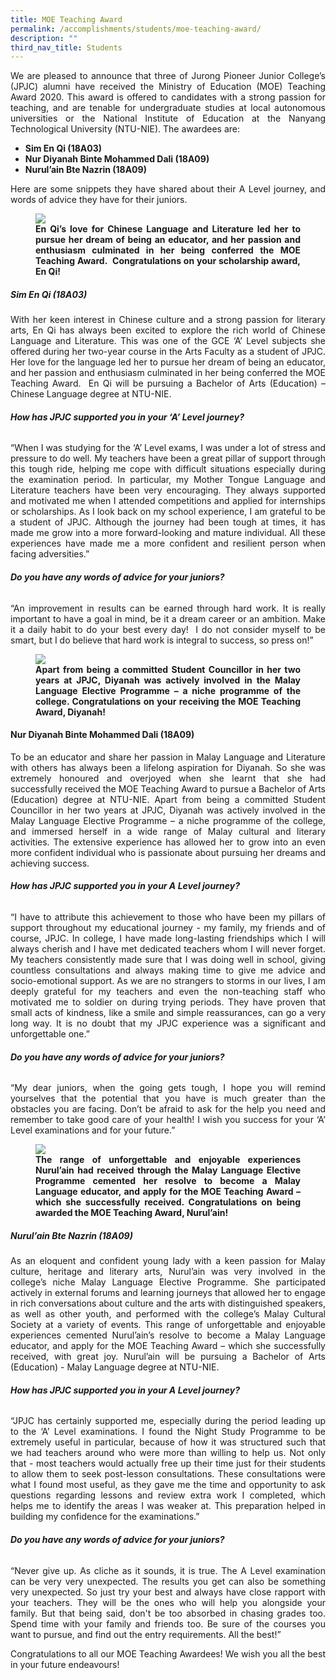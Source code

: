 ```yaml
---
title: MOE Teaching Award
permalink: /accomplishments/students/moe-teaching-award/
description: ""
third_nav_title: Students
---
```

<div align=justify>
<p>
We are pleased to announce that three of Jurong Pioneer Junior College’s (JPJC) alumni have received the Ministry of Education (MOE) Teaching Award 2020. This award is offered to candidates with a strong passion for teaching, and are tenable for undergraduate studies at local autonomous universities or the National Institute of Education at the Nanyang Technological University (NTU-NIE). The awardees are:
<ul>
	<li><strong>Sim En Qi (18A03)</strong></li>
	<li><strong>Nur Diyanah Binte Mohammed Dali (18A09)</strong></li>
	<li><strong>Nurul’ain Bte Nazrin (18A09)</strong></li></p></ul>

<p>
Here are some snippets they have shared about their A Level journey, and words of advice they have for their juniors.</p>

<figure>
<img src="/images/Sim%20En%20Qi_Photo%203.jpeg">
<figcaption><strong>En Qi’s love for Chinese Language and Literature led her to pursue her dream of being an educator, and her passion and enthusiasm culminated in her being conferred the MOE Teaching Award.  Congratulations on your scholarship award, En Qi!</strong></figcaption>
</figure>


<h5><strong>Sim En Qi (18A03)</strong></h5>
<p>
With her keen interest in Chinese culture and a strong passion for literary arts, En Qi has always been excited to explore the rich world of Chinese Language and Literature. This was one of the GCE ‘A’ Level subjects she offered during her two-year course in the Arts Faculty as a student of JPJC. Her love for the language led her to pursue her dream of being an educator, and her passion and enthusiasm culminated in her being conferred the MOE Teaching Award.  En Qi will be pursuing a Bachelor of Arts (Education) – Chinese Language degree at NTU-NIE.</p>

<h6><strong>How has JPJC supported you in your ‘A’ Level journey?</strong></h6>
<p>
“When I was studying for the ‘A’ Level exams, I was under a lot of stress and pressure to do well. My teachers have been a great pillar of support through this tough ride, helping me cope with difficult situations especially during the examination period. In particular, my Mother Tongue Language and Literature teachers have been very encouraging. They always supported and motivated me when I attended competitions and applied for internships or scholarships. As I look back on my school experience, I am grateful to be a student of JPJC. Although the journey had been tough at times, it has made me grow into a more forward-looking and mature individual. All these experiences have made me a more confident and resilient person when facing adversities.”</p>

<h6><strong>Do you have any words of advice for your juniors?</strong></h6>
<p>
“An improvement in results can be earned through hard work. It is really important to have a goal in mind, be it a dream career or an ambition. Make it a daily habit to do your best every day!  I do not consider myself to be smart, but I do believe that hard work is integral to success, so press on!”</p>

<figure>
<img src="/images/Nur%20Diyanah_Photo%202.jpg">
<figcaption><strong>Apart from being a committed Student Councillor in her two years at JPJC, Diyanah was actively involved in the Malay Language Elective Programme – a niche programme of the college. Congratulations on your receiving the MOE Teaching Award, Diyanah!</strong></figcaption>
</figure>

<h4><strong>Nur Diyanah Binte Mohammed Dali (18A09)</strong></h4>
<p>
To be an educator and share her passion in Malay Language and Literature with others has always been a lifelong aspiration for Diyanah. So she was extremely honoured and overjoyed when she learnt that she had successfully received the MOE Teaching Award to pursue a Bachelor of Arts (Education) degree at NTU-NIE. Apart from being a committed Student Councillor in her two years at JPJC, Diyanah was actively involved in the Malay Language Elective Programme – a niche programme of the college, and immersed herself in a wide range of Malay cultural and literary activities. The extensive experience has allowed her to grow into an even more confident individual who is passionate about pursuing her dreams and achieving success.</p>

<h6><strong>How has JPJC supported you in your A Level journey?</strong></h6>
<p>
“I have to attribute this achievement to those who have been my pillars of support throughout my educational journey - my family, my friends and of course, JPJC. In college, I have made long-lasting friendships which I will always cherish and I have met dedicated teachers whom I will never forget. My teachers consistently made sure that I was doing well in school, giving countless consultations and always making time to give me advice and socio-emotional support. As we are no strangers to storms in our lives, I am deeply grateful for my teachers and even the non-teaching staff who motivated me to soldier on during trying periods. They have proven that small acts of kindness, like a smile and simple reassurances, can go a very long way. It is no doubt that my JPJC experience was a significant and unforgettable one.”<p>

<h6><strong>Do you have any words of advice for your juniors?</strong></h6>
<p>
“My dear juniors, when the going gets tough, I hope you will remind yourselves that the potential that you have is much greater than the obstacles you are facing. Don’t be afraid to ask for the help you need and remember to take good care of your health! I wish you success for your ‘A’ Level examinations and for your future.”</p>

<figure>
<img src="/images/Nurul%20Ain_Photo%201.jpg">
<figcaption><strong>The range of unforgettable and enjoyable experiences Nurul’ain had received through the Malay Language Elective Programme cemented her resolve to become a Malay Language educator, and apply for the MOE Teaching Award – which she successfully received. Congratulations on being awarded the MOE Teaching Award, Nurul’ain!</strong></figcaption>
</figure>

<h5><strong>Nurul’ain Bte Nazrin (18A09)</strong></h5>
<p>
As an eloquent and confident young lady with a keen passion for Malay culture, heritage and literary arts, Nurul’ain was very involved in the college’s niche Malay Language Elective Programme. She participated actively in external forums and learning journeys that allowed her to engage in rich conversations about culture and the arts with distinguished speakers, as well as other youth, and performed with the college’s Malay Cultural Society at a variety of events. This range of unforgettable and enjoyable experiences cemented Nurul’ain’s resolve to become a Malay Language educator, and apply for the MOE Teaching Award – which she successfully received, with great joy. Nurul’ain will be pursuing a Bachelor of Arts (Education) - Malay Language degree at NTU-NIE.</p>

<h6><strong>How has JPJC supported you in your A Level journey?</strong></h6>
<p>
“JPJC has certainly supported me, especially during the period leading up to the ‘A’ Level examinations. I found the Night Study Programme to be extremely useful in particular, because of how it was structured such that we had teachers around who were more than willing to help us. Not only that - most teachers would actually free up their time just for their students to allow them to seek post-lesson consultations. These consultations were what I found most useful, as they gave me the time and opportunity to ask questions regarding lessons and review extra work I completed, which helps me to identify the areas I was weaker at. This preparation helped in building my confidence for the examinations.”</p>

<h6><strong>Do you have any words of advice for your juniors?</strong></h6>
<p>
“Never give up. As cliche as it sounds, it is true. The A Level examination can be very very unexpected. The results you get can also be something very unexpected. So just try your best and always have close rapport with your teachers. They will be the ones who will help you alongside your family. But that being said, don't be too absorbed in chasing grades too. Spend time with your family and friends too. Be sure of the courses you want to pursue, and find out the entry requirements. All the best!”</p>

<p>
Congratulations to all our MOE Teaching Awardees! We wish you all the best in your future endeavours!</p>
</div>